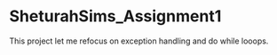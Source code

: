 # SheturahSims_Assignment1
This project let me refocus on exception handling and do while looops. 

